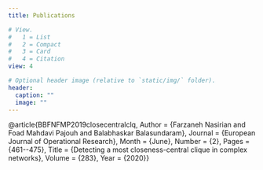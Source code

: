 ```yaml
---
title: Publications

# View.
#   1 = List
#   2 = Compact
#   3 = Card
#   4 = Citation
view: 4

# Optional header image (relative to `static/img/` folder).
header:
  caption: ""
  image: ""
---
```


@article{BBFNFMP2019closecentralclq,
	Author = {Farzaneh Nasirian and Foad Mahdavi Pajouh and Balabhaskar Balasundaram},
	Journal = {European Journal of Operational Research},
	Month = {June},
	Number = {2},
	Pages = {461--475},
	Title = {Detecting a most closeness-central clique in complex networks},
	Volume = {283},
	Year = {2020}}
